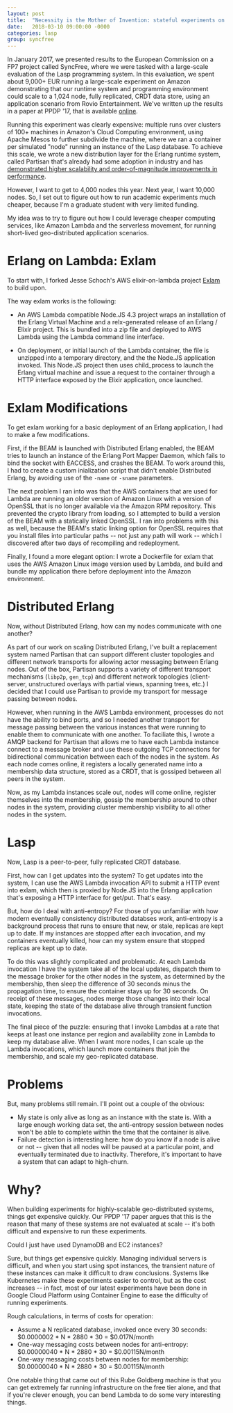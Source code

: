 ```yaml
---
layout: post
title:  "Necessity is the Mother of Invention: stateful experiments on AWS Lambda"
date:   2018-03-10 09:00:00 -0000
categories: lasp
group: syncfree
---
```


In January 2017, we presented results to the European Commission on a FP7
project called SyncFree, where we were tasked with a large-scale evaluation
of the Lasp programming system. In this evaluation, we spent about 9,000+ EUR
running a large-scale experiment on Amazon demonstrating that our runtime
system and programming environment could scale to a 1,024 node, fully
replicated, CRDT data store, using an application scenario from Rovio
Entertainment. We've written up the results in a paper at PPDP '17, that is
available [online](https://arxiv.org/abs/1708.06423).

Running this experiment was clearly expensive: multiple runs over clusters of
100+ machines in Amazon's Cloud Computing environment, using Apache Mesos to
further subdivide the machine, where we ran a container per simulated "node"
running an instance of the Lasp database. To achieve this scale, we wrote a
new distribution layer for the Erlang runtime system, called Partisan that's
already had some adoption in industry and has [demonstrated higher
scalability and order-of-magnitude improvements in
performance](https://arxiv.org/abs/1802.02652).

However, I want to get to 4,000 nodes this year. Next year, I want 10,000
nodes. So, I set out to figure out how to run academic experiments much
cheaper, because I'm a graduate student with very limited funding.

My idea was to try to figure out how I could leverage cheaper computing
services, like Amazon Lambda and the serverless movement, for running
short-lived geo-distributed application scenarios.

# Erlang on Lambda: Exlam

To start with, I forked Jesse Schoch's AWS elixir-on-lambda project
[Exlam](https://github.com/jschoch) to build upon.

The way exlam works is the following:

* An AWS Lambda compatible Node.JS 4.3 project wraps an installation of the Erlang Virtual Machine and a relx-generated release of an Erlang / Elixir project. This is bundled into a zip file and deployed to AWS Lambda using the Lambda command line interface.

* On deployment, or initial launch of the Lambda container, the file is unzipped into a temporary directory, and the the Node.JS application invoked. This Node.JS project then uses child_process to launch the Erlang virtual machine and issue a request to the container through a HTTP interface exposed by the Elixir application, once launched.

# Exlam Modifications

To get exlam working for a basic deployment of an Erlang application, I had
to make a few modifications.

First, if the BEAM is launched with Distributed Erlang enabled, the BEAM
tries to launch an instance of the Erlang Port Mapper Daemon, which fails to
bind the socket with EACCESS, and crashes the BEAM. To work around this, I
had to create a custom inialization script that didn't enable Distributed
Erlang, by avoiding use of the `-name` or `-sname` parameters.

The next problem I ran into was that the AWS containers that are used for
Lambda are running an older version of Amazon Linux with a version of OpenSSL
that is no longer available via the Amazon RPM repository. This prevented the
crypto library from loading, so I attempted to build a version of the BEAM
with a statically linked OpenSSL. I ran into problems with this as well,
because the BEAM's static linking option for OpenSSL requires that you
install files into particular paths -- not just any path will work -- which I
discovered after two days of recompiling and redeployment.

Finally, I found a more elegant option: I wrote a Dockerfile for exlam that
uses the AWS Amazon Linux image version used by Lambda, and build and bundle
my application there before deployment into the Amazon environment.

# Distributed Erlang

Now, without Distributed Erlang, how can my nodes communicate with one
another?

As part of our work on scaling Distributed Erlang, I've built a replacement
system named Partisan that can support different cluster topologies and
different network transports for allowing actor messaging between Erlang
nodes. Out of the box, Partisan supports a variety of different transport
mechanisms (`libp2p`, `gen_tcp`) and different network topologies
(client-server, unstructured overlays with partial views, spanning trees,
etc.) I decided that I could use Partisan to provide my transport for message
passing between nodes.

However, when running in the AWS Lambda environment, processes do not have
the ability to bind ports, and so I needed another transport for message
passing between the various instances that were running to enable them to
communicate with one another. To faciliate this, I wrote a AMQP backend for
Partisan that allows me to have each Lambda instance connect to a message
broker and use these outgoing TCP connections for bidirectional communication
between each of the nodes in the system. As each node comes online, it
registers a locally generated name into a membership data structure, stored
as a CRDT, that is gossiped between all peers in the system.

Now, as my Lambda instances scale out, nodes will come online, register
themselves into the membership, gossip the membership around to other nodes
in the system, providing cluster membership visibility to all other nodes in
the system.

# Lasp

Now, Lasp is a peer-to-peer, fully replicated CRDT database.

First, how can I get updates into the system? To get updates into the system,
I can use the AWS Lambda invocation API to submit a HTTP event into exlam,
which then is proxied by Node.JS into the Erlang application that's exposing
a HTTP interface for get/put. That's easy.

But, how do I deal with anti-entropy? For those of you unfamiliar with how
modern eventually consistency distributed databses work, anti-entropy is a
background process that runs to ensure that new, or stale, replicas are kept
up to date. If my instances are stopped after each invocation, and my
containers eventually killed, how can my system ensure that stopped replicas
are kept up to date.

To do this was slightly complicated and problematic. At each Lambda
invocation I have the system take all of the local updates, dispatch them to
the message broker for the other nodes in the system, as determined by the
membership, then sleep the difference of 30 seconds minus the propagation
time, to ensure the container stays up for 30 seconds. On receipt of these
messages, nodes merge those changes into their local state, keeping the state
of the database alive through transient function invocations.

The final piece of the puzzle: ensuring that I invoke Lambdas at a rate that
keeps at least one instance per region and availability zone in Lambda to
keep my database alive. When I want more nodes, I can scale up the Lambda
invocations, which launch more containers that join the membership, and scale
my geo-replicated database.

# Problems

But, many problems still remain.  I'll point out a couple of the obvious:

* My state is only alive as long as an instance with the state is.  With a large enough working data set, the anti-entropy session between nodes won't be able to complete within the time that the container is alive.
* Failure detection is interesting here: how do you know if a node is alive or not -- given that all nodes will be paused at a particular point, and eventually terminated due to inactivity.  Therefore, it's important to have a system that can adapt to high-churn.

# Why?

When building experiments for highly-scalable geo-distributed systems, things
get expensive quickly. Our PPDP '17 paper argues that this is the reason that
many of these systems are not evaluated at scale -- it's both difficult and
expensive to run these experiments.

Could I just have used DynamoDB and EC2 instances?

Sure, but things get expensive quickly. Managing individual servers is
difficult, and when you start using spot instances, the transient nature of
these instances can make it difficult to draw conclusions. Systems like
Kubernetes make these experiments easier to control, but as the cost
increases -- in fact, most of our latest experiments have been done in Google
Cloud Platform using Container Engine to ease the difficulty of running
experiments.

Rough calculations, in terms of costs for operation:

* Assume a N replicated database, invoked once every 30 seconds: \$0.0000002 * N * 2880 * 30 = \$0.017N/month
* One-way messaging costs between nodes for anti-entropy: $0.00000040 * N * 2880 * 30 = $0.00115N/month
* One-way messaging costs between nodes for membership: $0.00000040 * N * 2880 * 30 = $0.00115N/month

One notable thing that came out of this Rube Goldberg machine is that you can
get extremely far running infrastructure on the free tier alone, and that if
you're clever enough, you can bend Lambda to do some very interesting things.

